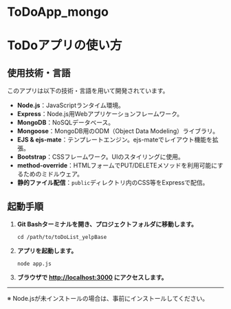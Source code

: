 # ToDoApp_mongo
# ToDoアプリの使い方

## 使用技術・言語

このアプリは以下の技術・言語を用いて開発されています。

- **Node.js**：JavaScriptランタイム環境。
- **Express**：Node.js用Webアプリケーションフレームワーク。
- **MongoDB**：NoSQLデータベース。
- **Mongoose**：MongoDB用のODM（Object Data Modeling）ライブラリ。
- **EJS & ejs-mate**：テンプレートエンジン。ejs-mateでレイアウト機能を拡張。
- **Bootstrap**：CSSフレームワーク。UIのスタイリングに使用。
- **method-override**：HTMLフォームでPUT/DELETEメソッドを利用可能にするためのミドルウェア。
- **静的ファイル配信**：`public`ディレクトリ内のCSS等をExpressで配信。

## 起動手順

1. **Git Bashターミナルを開き、プロジェクトフォルダに移動します。**  
   ```
   cd /path/to/toDoList_yelpBase
   ```

2. **アプリを起動します。**  
   ```
   node app.js
   ```

3. **ブラウザで [http://localhost:3000](http://localhost:3000) にアクセスします。**

---

※ Node.jsが未インストールの場合は、事前にインストールしてください。
